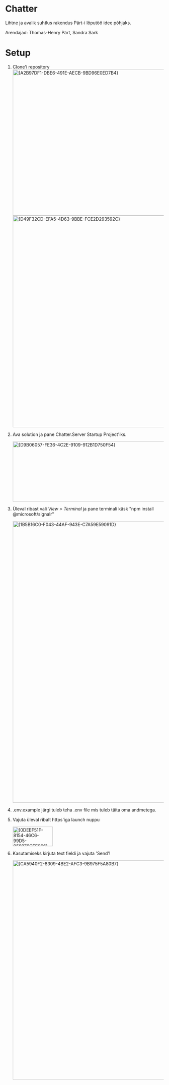 # Chatter
Lihtne ja avalik suhtlus rakendus Pärt-i lõputöö idee põhjaks.

Arendajad: Thomas-Henry Pärt, Sandra Sark

# Setup

1. Clone'i repository
   <img width="919" height="464" alt="{A2B97DF1-DBE6-491E-AECB-9BD96E0ED7B4}" src="https://github.com/user-attachments/assets/723c3920-dd4a-4bd7-97d2-36b6cbc7775a" />
   <img width="1015" height="672" alt="{D49F32CD-EFA5-4D63-9BBE-FCE2D293592C}" src="https://github.com/user-attachments/assets/dfcfb0e5-6a94-4dd5-a098-57093d9c5049" />
   
2. Ava solution ja pane Chatter.Server Startup Project'iks.
   
   <img width="579" height="191" alt="{D9B06057-FE36-4C2E-9109-912B1D750F54}" src="https://github.com/user-attachments/assets/d1b4899b-9fd8-4ca4-9c36-a6d5d4edad58" />

3. Üleval ribast vali <i> View > Terminal </i> ja pane terminali käsk
   "npm install @microsoft/signalr"

   <img width="528" height="894" alt="{1B5B16C0-F043-44AF-943E-C7A59E59091D}" src="https://github.com/user-attachments/assets/b459ffec-7e66-449b-aa95-a5e4c1673ff6" />

4. .env.example järgi tuleb teha .env file mis tuleb täita oma andmetega.

5. Vajuta üleval ribalt https'iga launch nuppu

   <img width="127" height="62" alt="{0DEEF51F-8154-46C6-99D5-058976CFF066}" src="https://github.com/user-attachments/assets/2403a41a-a645-4fb9-91a5-6f3c52a1be67" />

6. Kasutamiseks kirjuta text fieldi ja vajuta 'Send'!

   <img width="508" height="696" alt="{CA5940F2-8309-4BE2-AFC3-9B975F5A80B7}" src="https://github.com/user-attachments/assets/73f9ab8c-8440-4780-8785-d761b74a437a" />






